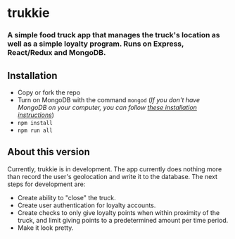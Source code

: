 # trukkie
### A simple food truck app that manages the truck's location as well as a simple loyalty program. Runs on Express, React/Redux and MongoDB.

## Installation

- Copy or fork the repo
- Turn on MongoDB with the command `mongod` (_If you don't have MongoDB on your computer, you can follow [these installation instructions](https://www.mongodb.org/downloads#production)_)
- `npm install`
- `npm run all`

## About this version
Currently, trukkie is in development. The app currently does nothing more than record the user's geolocation and write it to the database. The next steps for development are:
- Create ability to "close" the truck.
- Create user authentication for loyalty accounts.
- Create checks to only give loyalty points when within proximity of the truck, and limit giving points to a predetermined amount per time period.
- Make it look pretty.
